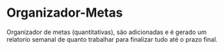 # Organizador-Metas
 Organizador de metas (quantitativas), são adicionadas e é gerado um relatorio semanal de quanto trabalhar para finalizar tudo até o prazo final.
